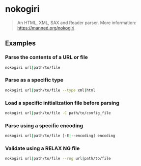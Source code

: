# nokogiri

> An HTML, XML, SAX and Reader parser. More information: <https://manned.org/nokogiri>.

## Examples

### Parse the contents of a URL or file

```bash
nokogiri url|path/to/file
```

### Parse as a specific type

```bash
nokogiri url|path/to/file --type xml|html
```

### Load a specific initialization file before parsing

```bash
nokogiri url|path/to/file -C path/to/config_file
```

### Parse using a specific encoding

```bash
nokogiri url|path/to/file [-E|--encoding] encoding
```

### Validate using a RELAX NG file

```bash
nokogiri url|path/to/file --rng url|path/to/file
```
